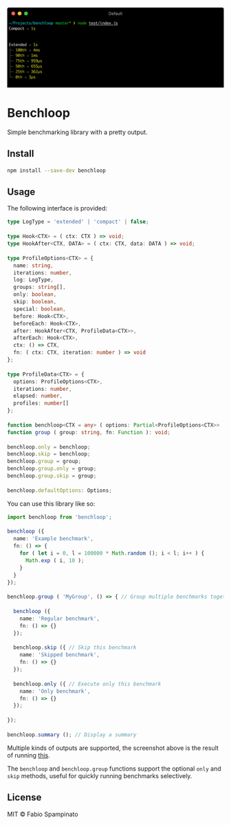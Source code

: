 
<p align="center">
  <img src="./resources/demo.png" width="631" alt="Demo">
</p>

# Benchloop

Simple benchmarking library with a pretty output.

## Install

```sh
npm install --save-dev benchloop
```

## Usage

The following interface is provided:

```ts
type LogType = 'extended' | 'compact' | false;

type Hook<CTX> = ( ctx: CTX ) => void;
type HookAfter<CTX, DATA> = ( ctx: CTX, data: DATA ) => void;

type ProfileOptions<CTX> = {
  name: string,
  iterations: number,
  log: LogType,
  groups: string[],
  only: boolean,
  skip: boolean,
  special: boolean,
  before: Hook<CTX>,
  beforeEach: Hook<CTX>,
  after: HookAfter<CTX, ProfileData<CTX>>,
  afterEach: Hook<CTX>,
  ctx: () => CTX,
  fn: ( ctx: CTX, iteration: number ) => void
};

type ProfileData<CTX> = {
  options: ProfileOptions<CTX>,
  iterations: number,
  elapsed: number,
  profiles: number[]
};

function benchloop<CTX = any> ( options: Partial<ProfileOptions<CTX>> | ProfileOptions<CTX>['fn'] ): void;
function group ( group: string, fn: Function ): void;

benchloop.only = benchloop;
benchloop.skip = benchloop;
benchloop.group = group;
benchloop.group.only = group;
benchloop.group.skip = group;

benchloop.defaultOptions: Options;
```

You can use this library like so:

```ts
import benchloop from 'benchloop';

benchloop ({
  name: 'Example benchmark',
  fn: () => {
    for ( let i = 0, l = 100000 * Math.random (); i < l; i++ ) {
      Math.exp ( i, 10 );
    }
  }
});

benchloop.group ( 'MyGroup', () => { // Group multiple benchmarks together

  benchloop ({
    name: 'Regular benchmark',
    fn: () => {}
  });

  benchloop.skip ({ // Skip this benchmark
    name: 'Skipped benchmark',
    fn: () => {}
  });

  benchloop.only ({ // Execute only this benchmark
    name: 'Only benchmark',
    fn: () => {}
  });

});

benchloop.summary (); // Display a summary
```

Multiple kinds of outputs are supported, the screenshot above is the result of running [this](./test/index.js).

The `benchloop` and `benchloop.group` functions support the optional `only` and `skip` methods, useful for quickly running benchmarks selectively.

## License

MIT © Fabio Spampinato
